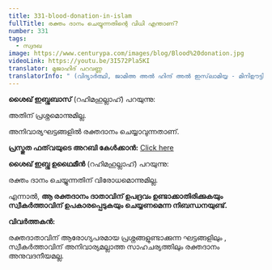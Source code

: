 ```yaml
---
title: 331-blood-donation-in-islam
fullTitle: രക്തം ദാനം ചെയ്യുന്നതിന്റെ വിധി എന്താണ്?
number: 331
tags:
  - സ്വദഖ
image: https://www.centurypa.com/images/blog/Blood%20donation.jpg
videoLink: https://youtu.be/3I572Pla5KI
translator: മുജാഹിദ് പറവണ്ണ
translatorInfo: " (വിദ്യാർത്ഥി, ജാമിഅ അൽ ഹിന്ദ് അൽ ഇസ്‌ലാമിയ്യ - മിനിഊട്ടി)"
---
```

**ശൈഖ് ഇബ്നുബാസ്** (റഹിമഹുല്ലാഹ്) പറയുന്നു:  

അതിന് പ്രശ്നമൊന്നുമില്ല. 

അനിവാര്യഘട്ടങ്ങളിൽ രക്തദാനം ചെയ്യാവുന്നതാണ്.

**പ്രസ്തുത ഫത്‌വയുടെ അറബി കേൾക്കാൻ:** [Click here](https://bit.ly/380aTv6)

**ശൈഖ് ഇബ്നു ഉഥൈമീൻ** (റഹിമഹുല്ലാഹ്) പറയുന്നു:  

രക്തം ദാനം ചെയ്യുന്നതിന് വിരോധമൊന്നുമില്ല. 

എന്നാൽ, **ആ രക്തദാനം ദാതാവിന് ഉപദ്രവം ഉണ്ടാക്കാതിരിക്കുകയും സ്വീകർത്താവിന് ഉപകാരപ്പെടുകയും ചെയ്യണമെന്ന നിബന്ധനയുണ്ട്.** 

**വിവർത്തകൻ:** 

രക്തദാതാവിന് ആരോഗ്യപരമായ പ്രശ്നങ്ങളുണ്ടാക്കുന്ന ഘട്ടങ്ങളിലും , സ്വീകർത്താവിന് അനിവാര്യമല്ലാത്ത സാഹചര്യത്തിലും രക്തദാനം അനുവദനീയമല്ല.